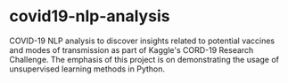 # covid19-nlp-analysis
COVID-19 NLP analysis to discover insights related to potential vaccines and modes of transmission as part of Kaggle's CORD-19 Research Challenge. The emphasis of this project is on demonstrating the usage of unsupervised learning methods in Python.
